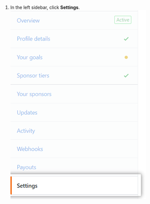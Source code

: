 1. In the left sidebar, click **Settings**.
  ![Settings tab](/assets/images/help/sponsors/settings-tab.png)
